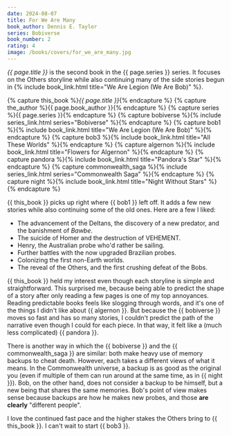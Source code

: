 ```yaml
---
date: 2024-08-07
title: For We Are Many
book_author: Dennis E. Taylor
series: Bobiverse
book_number: 2
rating: 4
image: /books/covers/for_we_are_many.jpg
---
```


<cite class="book-title">{{ page.title }}</cite> is the second book in the
<span class="book-series">{{ page.series }}</span> series. It focuses on the
Others storyline while also continuing many of the side stories begun in {%
include book_link.html title="We Are Legion (We Are Bob)" %}.

{% capture this_book %}<cite class="book-title">{{ page.title }}</cite>{% endcapture %}
{% capture the_author %}<span class="author-name">{{ page.book_author }}</span>{% endcapture %}
{% capture series %}<span class="book-series">{{ page.series }}</span>{% endcapture %}
{% capture bobiverse %}{% include series_link.html series="Bobiverse" %}{% endcapture %}
{% capture bob1 %}{% include book_link.html title="We Are Legion (We Are Bob)" %}{% endcapture %}
{% capture bob3 %}{% include book_link.html title="All These Worlds" %}{% endcapture %}
{% capture algernon %}{% include book_link.html title="Flowers for Algernon" %}{% endcapture %}
{% capture pandora %}{% include book_link.html title="Pandora's Star" %}{% endcapture %}
{% capture commonwealth_saga %}{% include series_link.html series="Commonwealth Saga" %}{% endcapture %}
{% capture night  %}{% include book_link.html title="Night Without Stars" %}{% endcapture %}

{{ this_book }} picks up right where {{ bob1 }} left off. It adds a few new
stories while also continuing some of the old ones. Here are a few I liked:

- The advancement of the Deltans, the discovery of a new predator, and the
  banishment of _Bawbe_.
- The suicide of Homer and the destruction of VEHEMENT.
- Henry, the Australian probe who'd rather be sailing.
- Further battles with the now upgraded Brazilian probes.
- Colonizing the first non-Earth worlds.
- The reveal of the Others, and the first crushing defeat of the Bobs.

{{ this_book }} held my interest even though each storyline is simple and
straightforward. This surprised me, because being able to predict the shape of
a story after only reading a few pages is one of my top annoyances. Reading
predictable books feels like slogging through words, and it's one of the
things I didn't like about {{ algernon }}. But because the {{ bobiverse }}
moves so fast and has so many stories, I couldn't predict the path of the
narrative even though I could for each piece. In that way, it felt like a
(much less complicated) {{ pandora }}.

There is another way in which the {{ bobiverse }} and the {{ commonwealth_saga
}} are similar: both make heavy use of memory backups to cheat death. However,
each takes a different views of what it means. In the Commonwealth universe, a
backup is as good as the original you (even if multiple of them can run around
at the same time, as in {{ night }}). Bob, on the other hand, does not
consider a backup to be himself, but a new being that shares the same
memories. Bob's point of view makes sense because backups are how he makes new
probes, and those **are clearly** "different people".

I love the continued fast pace and the higher stakes the Others bring to {{
this_book }}. I can't wait to start {{ bob3 }}.
